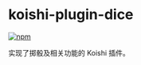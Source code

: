 # koishi-plugin-dice
 
[![npm](https://img.shields.io/npm/v/koishi-plugin-dice?style=flat-square)](https://www.npmjs.com/package/koishi-plugin-dice)

实现了掷骰及相关功能的 Koishi 插件。
